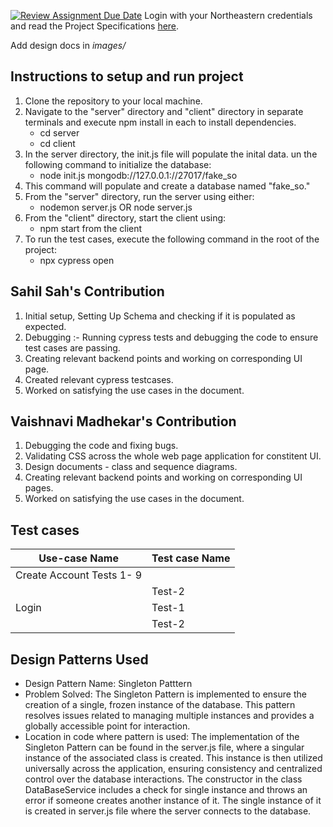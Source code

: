 [![Review Assignment Due Date](https://classroom.github.com/assets/deadline-readme-button-24ddc0f5d75046c5622901739e7c5dd533143b0c8e959d652212380cedb1ea36.svg)](https://classroom.github.com/a/hxTav0v1)
Login with your Northeastern credentials and read the Project Specifications [here](https://northeastern-my.sharepoint.com/:w:/g/personal/j_mitra_northeastern_edu/EcUflH7GXMBEjXGjx-qRQMkB7cfHNaHk9LYqeHRm7tgrKg?e=oZEef3).

Add design docs in *images/*

## Instructions to setup and run project
1. Clone the repository to your local machine.
2. Navigate to the "server" directory and "client" directory in separate terminals and execute npm install in each to install dependencies.
    - cd server
    - cd client
3. In the server directory, the init.js file will populate the inital data. un the following command to initialize the database:
    - node  init.js mongodb://127.0.0.1://27017/fake_so
4. This command will populate and create a database named "fake_so."
5. From the "server" directory, run the server using either:
    - nodemon server.js OR node server.js
6. From the "client" directory, start the client using:
    - npm start from the client
7. To run the test cases, execute the following command in the root of the project: 
    - npx cypress open

## Sahil Sah's Contribution
1. Initial setup, Setting Up Schema and checking if it is populated as expected. 
2. Debugging :- Running cypress tests and debugging the code to ensure test cases are passing.
3. Creating relevant backend points and working on corresponding UI page.
4. Created relevant cypress testcases.
5. Worked on satisfying the use cases in the document. 

## Vaishnavi Madhekar's Contribution
1. Debugging the code and fixing bugs.
2. Validating CSS across the whole web page application for constitent UI.
3. Design documents - class and sequence diagrams.
4. Creating relevant backend points and working on corresponding UI pages.
5. Worked on satisfying the use cases in the document. 

## Test cases

| Use-case Name   | Test case Name |
|-----------------|----------------|
| Create Account     Tests 1- 9     
|                 | Test-2         |
| Login           | Test-1         |
|                 | Test-2         |

## Design Patterns Used

- Design Pattern Name:
Singleton Patttern
- Problem Solved:
The Singleton Pattern is implemented to ensure the creation of a single, frozen instance of the database. This pattern resolves issues related to managing multiple instances and provides a globally accessible point for interaction.
- Location in code where pattern is used:
The implementation of the Singleton Pattern can be found in the server.js file, where a singular instance of the associated class is created. This instance is then utilized universally across the application, ensuring consistency and centralized control over the database interactions.
The constructor in the class DataBaseService includes a check for single instance and throws an error if someone creates another instance of it.
The single instance of it is created in server.js file where the server connects to the database.